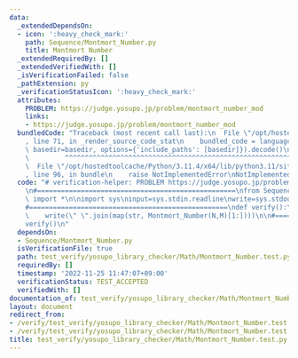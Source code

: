 ```yaml
---
data:
  _extendedDependsOn:
  - icon: ':heavy_check_mark:'
    path: Sequence/Montmort_Number.py
    title: Montmort Number
  _extendedRequiredBy: []
  _extendedVerifiedWith: []
  _isVerificationFailed: false
  _pathExtension: py
  _verificationStatusIcon: ':heavy_check_mark:'
  attributes:
    PROBLEM: https://judge.yosupo.jp/problem/montmort_number_mod
    links:
    - https://judge.yosupo.jp/problem/montmort_number_mod
  bundledCode: "Traceback (most recent call last):\n  File \"/opt/hostedtoolcache/Python/3.11.4/x64/lib/python3.11/site-packages/onlinejudge_verify/documentation/build.py\"\
    , line 71, in _render_source_code_stat\n    bundled_code = language.bundle(stat.path,\
    \ basedir=basedir, options={'include_paths': [basedir]}).decode()\n          \
    \         ^^^^^^^^^^^^^^^^^^^^^^^^^^^^^^^^^^^^^^^^^^^^^^^^^^^^^^^^^^^^^^^^^^^^^^^^^^^^^^^^^\n\
    \  File \"/opt/hostedtoolcache/Python/3.11.4/x64/lib/python3.11/site-packages/onlinejudge_verify/languages/python.py\"\
    , line 96, in bundle\n    raise NotImplementedError\nNotImplementedError\n"
  code: "# verification-helper: PROBLEM https://judge.yosupo.jp/problem/montmort_number_mod\n\
    \n#==================================================\nfrom Sequence.Montmort_Number\
    \ import *\n\nimport sys\ninput=sys.stdin.readline\nwrite=sys.stdout.write\n\n\
    #==================================================\ndef verify():\n    N,M=map(int,input().split())\n\
    \    write(\" \".join(map(str, Montmort_Number(N,M)[1:])))\n\n#==================================================\n\
    verify()\n"
  dependsOn:
  - Sequence/Montmort_Number.py
  isVerificationFile: true
  path: test_verify/yosupo_library_checker/Math/Montmort_Number.test.py
  requiredBy: []
  timestamp: '2022-11-25 11:47:07+09:00'
  verificationStatus: TEST_ACCEPTED
  verifiedWith: []
documentation_of: test_verify/yosupo_library_checker/Math/Montmort_Number.test.py
layout: document
redirect_from:
- /verify/test_verify/yosupo_library_checker/Math/Montmort_Number.test.py
- /verify/test_verify/yosupo_library_checker/Math/Montmort_Number.test.py.html
title: test_verify/yosupo_library_checker/Math/Montmort_Number.test.py
---
```

